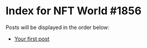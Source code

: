 # Index for NFT World #1856
Posts will be displayed in the order below:

- [Your first post](./001-first.md)

